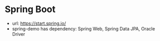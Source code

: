 # Spring Boot
- url: https://start.spring.io/
- spring-demo has dependency: Spring Web, Spring Data JPA, Oracle Driver
